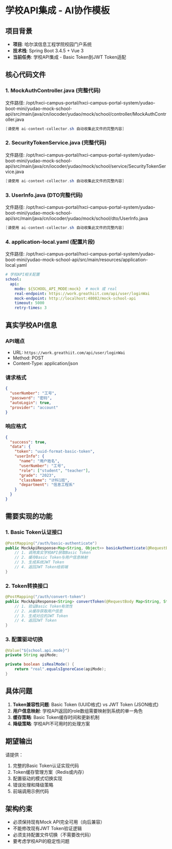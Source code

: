 # 学校API集成 - AI协作模板

## 项目背景
- **项目**: 哈尔滨信息工程学院校园门户系统
- **技术栈**: Spring Boot 3.4.5 + Vue 3
- **当前任务**: 学校API集成 - Basic Token到JWT Token适配

## 核心代码文件

### 1. MockAuthController.java (完整代码)
文件路径: /opt/hxci-campus-portal/hxci-campus-portal-system/yudao-boot-mini/yudao-mock-school-api/src/main/java/cn/iocoder/yudao/mock/school/controller/MockAuthController.java

```java
[请使用 ai-context-collector.sh 自动收集此文件的完整内容]
```

### 2. SecurityTokenService.java (完整代码)
文件路径: /opt/hxci-campus-portal/hxci-campus-portal-system/yudao-boot-mini/yudao-mock-school-api/src/main/java/cn/iocoder/yudao/mock/school/service/SecurityTokenService.java

```java
[请使用 ai-context-collector.sh 自动收集此文件的完整内容]
```

### 3. UserInfo.java (DTO完整代码)
文件路径: /opt/hxci-campus-portal/hxci-campus-portal-system/yudao-boot-mini/yudao-mock-school-api/src/main/java/cn/iocoder/yudao/mock/school/dto/UserInfo.java

```java
[请使用 ai-context-collector.sh 自动收集此文件的完整内容]
```

### 4. application-local.yaml (配置片段)
文件路径: /opt/hxci-campus-portal/hxci-campus-portal-system/yudao-boot-mini/yudao-mock-school-api/src/main/resources/application-local.yaml

```yaml
# 学校API相关配置
school:
  api:
    mode: ${SCHOOL_API_MODE:mock}  # mock 或 real
    real-endpoint: https://work.greathiit.com/api/user/loginWai
    mock-endpoint: http://localhost:48082/mock-school-api
    timeout: 5000
    retry-times: 3
```

## 真实学校API信息

### API端点
- URL: `https://work.greathiit.com/api/user/loginWai`
- Method: POST
- Content-Type: application/json

### 请求格式
```json
{
  "userNumber": "工号",
  "password": "密码",
  "autoLogin": true,
  "provider": "account"
}
```

### 响应格式
```json
{
  "success": true,
  "data": {
    "token": "uuid-format-basic-token",
    "userInfo": {
      "name": "用户姓名",
      "userNumber": "工号",
      "role": ["student", "teacher"],
      "grade": "2023",
      "className": "计科1班",
      "department": "信息工程系"
    }
  }
}
```

## 需要实现的功能

### 1. Basic Token认证接口
```java
@PostMapping("/auth/basic-authenticate")
public MockApiResponse<Map<String, Object>> basicAuthenticate(@RequestBody Map<String, String> request) {
    // 1. 调用真实学校API获取Basic Token
    // 2. 缓存Basic Token与用户信息映射
    // 3. 生成系统JWT Token
    // 4. 返回JWT Token给前端
}
```

### 2. Token转换接口
```java
@PostMapping("/auth/convert-token")
public MockApiResponse<String> convertToken(@RequestBody Map<String, String> request) {
    // 1. 验证Basic Token有效性
    // 2. 从缓存获取用户信息
    // 3. 生成对应的JWT Token
    // 4. 返回JWT Token
}
```

### 3. 配置驱动切换
```java
@Value("${school.api.mode}")
private String apiMode;

private boolean isRealMode() {
    return "real".equalsIgnoreCase(apiMode);
}
```

## 具体问题

1. **Token兼容性问题**: Basic Token (UUID格式) vs JWT Token (JSON格式)
2. **用户信息映射**: 学校API返回的role数组需要映射到系统的单一角色
3. **缓存策略**: Basic Token缓存时间和更新机制
4. **降级策略**: 学校API不可用时的处理方案

## 期望输出

请提供：
1. 完整的Basic Token认证实现代码
2. Token缓存管理方案（Redis或内存）
3. 配置驱动的模式切换实现
4. 错误处理和降级策略
5. 前端调用示例代码

## 架构约束

- 必须保持现有Mock API完全可用（向后兼容）
- 不能修改现有JWT Token验证逻辑
- 必须支持配置文件切换（不需要改代码）
- 要考虑学校API的稳定性问题
